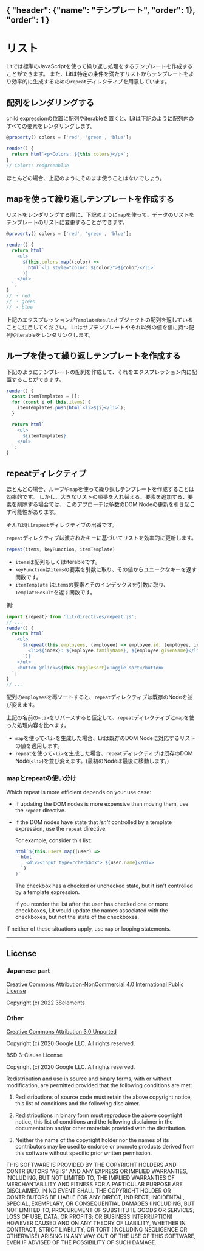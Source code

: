 { "header": {"name": "テンプレート", "order": 1}, "order": 1 }
---
# リスト

Litでは標準のJavaScriptを使って繰り返し処理をするテンプレートを作成することができます。
また、Litは特定の条件を満たすリストからテンプレートをより効率的に生成するための`repeat`ディレクティブを用意しています。

## 配列をレンダリングする

child expressionの位置に配列やiterableを置くと、Litは下記のように配列内のすべての要素をレンダリングします。

```ts
@property() colors = ['red', 'green', 'blue'];

render() {
  return html`<p>Colors: ${this.colors}</p>`;
}
// Colors: redgreenblue
```

ほとんどの場合、上記のようにそのまま使うことはないでしょう。

## mapを使って繰り返しテンプレートを作成する

リストをレンダリングする際に、下記のように`map`を使って、データのリストをテンプレートのリストに変更することができます。

```ts
@property() colors = ['red', 'green', 'blue'];

render() {
  return html`
    <ul>
      ${this.colors.map((color) =>
        html`<li style="color: ${color}">${color}</li>`
      )}
    </ul>
  `;
}
// ・ red
// ・ green
// ・ blue
```

上記のエクスプレッションが`TemplateResult`オブジェクトの配列を返していることに注目してください。
Litはサブテンプレートやそれ以外の値を値に持つ配列やiterableをレンダリングします。

## ループを使って繰り返しテンプレートを作成する

下記のようにテンプレートの配列を作成して、それをエクスプレッション内に配置することができます。

```ts
render() {
  const itemTemplates = [];
  for (const i of this.items) {
    itemTemplates.push(html`<li>${i}</li>`);
  }

  return html`
    <ul>
      ${itemTemplates}
    </ul>
  `;
}
```

## repeatディレクティブ

ほとんどの場合、ループや`map`を使って繰り返しテンプレートを作成することは効率的です。
しかし、大きなリストの順番を入れ替える、要素を追加する、要素を削除する場合では、
このアプローチは多数のDOM Nodeの更新を引き起こす可能性があります。

そんな時は`repeat`ディレクティブの出番です。

`repeat`ディレクティブは渡されたキーに基づいてリストを効率的に更新します。

```ts
repeat(items, keyFunction, itemTemplate)
```

* `items`は配列もしくはiterableです。
* `keyFunction`は`items`の要素を引数に取り、その値からユニークなキーを返す関数です。
* `itemTemplate` は`items`の要素とそのインデックスを引数に取り、`TemplateResult`を返す関数です。

例:

```js
import {repeat} from 'lit/directives/repeat.js';
// ...
render() {
  return html`
    <ul>
      ${repeat(this.employees, (employee) => employee.id, (employee, index) => html`
        <li>${index}: ${employee.familyName}, ${employee.givenName}</li>
      `)}
    </ul>
    <button @click=${this.toggleSort}>Toggle sort</button>
  `;
}
// ...
```

配列の`employees`を再ソートすると、`repeat`ディレクティブは既存のNodeを並び変えます。

上記の名前の`<li>`をリバースすると仮定して、`repeat`ディレクティブと`map`を使った処理内容を比べます。

* `map`を使って`<li>`を生成した場合、Litは既存のDOM Nodeに対応するリストの値を適用します。
* `repeat`を使って`<li>`を生成した場合、`repeat`ディレクティブは既存のDOM Node(`<li>`)を並び変えます。(最初のNodeは最後に移動します。)


### mapとrepeatの使い分け

Which repeat is more efficient depends on your use case:

*   If updating the DOM nodes is more expensive than moving them, use the `repeat` directive.

*   If the DOM nodes have state that _isn't_ controlled by a template expression, use the `repeat` directive.

    For example, consider this list:

    ```js
    html`${this.users.map((user) =>
      html`
        <div><input type="checkbox"> ${user.name}</div>
      `)
    }`
    ```

    The checkbox has a checked or unchecked state, but it isn't controlled by a template expression.

    If  you reorder the list after the user has checked one or more checkboxes, Lit would update the names associated with the checkboxes, but not the state of the checkboxes.

 If neither of these situations apply, use `map` or looping statements.

---

## License

### Japanese part

[Creative Commons Attribution-NonCommercial 4.0 International Public License](https://creativecommons.org/licenses/by-nc/4.0/legalcode)

Copyright (c) 2022 38elements

### Other

[Creative Commons Attribution 3.0 Unported](https://creativecommons.org/licenses/by/3.0/deed.en)

Copyright (c) 2020 Google LLC. All rights reserved.

BSD 3-Clause License

Copyright (c) 2020 Google LLC. All rights reserved.

Redistribution and use in source and binary forms, with or without
modification, are permitted provided that the following conditions are met:

1. Redistributions of source code must retain the above copyright notice, this
   list of conditions and the following disclaimer.

2. Redistributions in binary form must reproduce the above copyright notice,
   this list of conditions and the following disclaimer in the documentation
   and/or other materials provided with the distribution.

3. Neither the name of the copyright holder nor the names of its
   contributors may be used to endorse or promote products derived from
   this software without specific prior written permission.

THIS SOFTWARE IS PROVIDED BY THE COPYRIGHT HOLDERS AND CONTRIBUTORS "AS IS"
AND ANY EXPRESS OR IMPLIED WARRANTIES, INCLUDING, BUT NOT LIMITED TO, THE
IMPLIED WARRANTIES OF MERCHANTABILITY AND FITNESS FOR A PARTICULAR PURPOSE ARE
DISCLAIMED. IN NO EVENT SHALL THE COPYRIGHT HOLDER OR CONTRIBUTORS BE LIABLE
FOR ANY DIRECT, INDIRECT, INCIDENTAL, SPECIAL, EXEMPLARY, OR CONSEQUENTIAL
DAMAGES (INCLUDING, BUT NOT LIMITED TO, PROCUREMENT OF SUBSTITUTE GOODS OR
SERVICES; LOSS OF USE, DATA, OR PROFITS; OR BUSINESS INTERRUPTION) HOWEVER
CAUSED AND ON ANY THEORY OF LIABILITY, WHETHER IN CONTRACT, STRICT LIABILITY,
OR TORT (INCLUDING NEGLIGENCE OR OTHERWISE) ARISING IN ANY WAY OUT OF THE USE
OF THIS SOFTWARE, EVEN IF ADVISED OF THE POSSIBILITY OF SUCH DAMAGE.